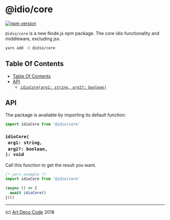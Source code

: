 # @idio/core

[![npm version](https://badge.fury.io/js/@idio/core.svg)](https://npmjs.org/package/@idio/core)

`@idio/core` is a new Node.js npm package. The core idio functionality and middleware, excluding jsx.

```sh
yarn add -E @idio/core
```

## Table Of Contents

- [Table Of Contents](#table-of-contents)
- [API](#api)
  * [`idioCore(arg1: string, arg2?: boolean)`](#mynewpackagearg1-stringarg2-boolean-void)

## API

The package is available by importing its default function:

```js
import idioCore from '@idio/core'
```

### `idioCore(`<br/>&nbsp;&nbsp;`arg1: string,`<br/>&nbsp;&nbsp;`arg2?: boolean,`<br/>`): void`

Call this function to get the result you want.

```js
/* yarn example */
import idioCore from '@idio/core'

(async () => {
  await idioCore()
})()
```

---

(c) [Art Deco Code][1] 2018

[1]: https://artdeco.bz
